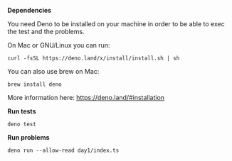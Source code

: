 **Dependencies**

You need Deno to be installed on your machine in order to be able to exec the test and the problems.

On Mac or GNU/Linux you can run:

`curl -fsSL https://deno.land/x/install/install.sh | sh`

You can also use brew on Mac:

`brew install deno`

More information here: https://deno.land/#installation

**Run tests**

`deno test`

**Run problems**

`deno run --allow-read day1/index.ts`